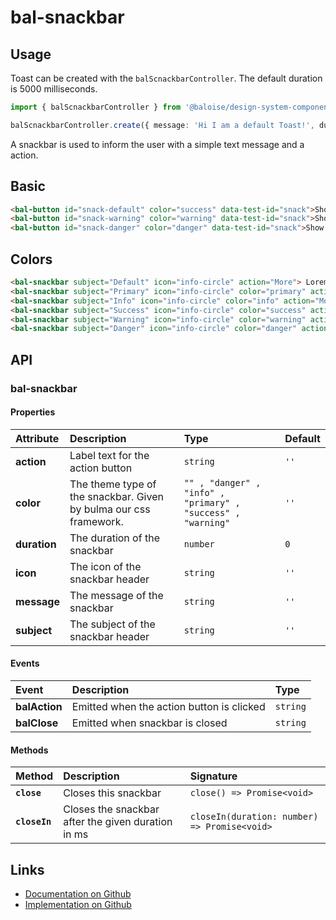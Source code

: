 # bal-snackbar

## Usage

Toast can be created with the `balScnackbarController`. The default duration is 5000 milliseconds.

```typescript
import { balScnackbarController } from '@baloise/design-system-components'

balScnackbarController.create({ message: 'Hi I am a default Toast!', duration: 1000 })
```

<!-- START: human documentation top -->

A snackbar is used to inform the user with a simple text message and a action.

<!-- END: human documentation top -->

## Basic

<ClientOnly>  <docs-demo-bal-snackbar-82></docs-demo-bal-snackbar-82></ClientOnly>

```html
<bal-button id="snack-default" color="success" data-test-id="snack">Show success Snack</bal-button>
<bal-button id="snack-warning" color="warning" data-test-id="snack">Show warning Snack</bal-button>
<bal-button id="snack-danger" color="danger" data-test-id="snack">Show error Snack</bal-button>
```

## Colors

<ClientOnly>  <docs-demo-bal-snackbar-83></docs-demo-bal-snackbar-83></ClientOnly>

```html
<bal-snackbar subject="Default" icon="info-circle" action="More"> Lorem ipsum dolor sit amet, consectetur adipisicing elit. </bal-snackbar>
<bal-snackbar subject="Primary" icon="info-circle" color="primary" action="More"> Lorem ipsum dolor sit amet, consectetur adipisicing elit. </bal-snackbar>
<bal-snackbar subject="Info" icon="info-circle" color="info" action="More"> Lorem ipsum dolor sit amet, consectetur adipisicing elit. </bal-snackbar>
<bal-snackbar subject="Success" icon="info-circle" color="success" action="More"> Lorem ipsum dolor sit amet, consectetur adipisicing elit. </bal-snackbar>
<bal-snackbar subject="Warning" icon="info-circle" color="warning" action="More"> Lorem ipsum dolor sit amet, consectetur adipisicing elit. </bal-snackbar>
<bal-snackbar subject="Danger" icon="info-circle" color="danger" action="More"> Lorem ipsum dolor sit amet, consectetur adipisicing elit. </bal-snackbar>
```


## API

### bal-snackbar

#### Properties

| Attribute    | Description                                                       | Type                                                         | Default |
| :----------- | :---------------------------------------------------------------- | :----------------------------------------------------------- | :------ |
| **action**   | Label text for the action button                                  | `string`                                                     | `''`    |
| **color**    | The theme type of the snackbar. Given by bulma our css framework. | `"" , "danger" , "info" , "primary" , "success" , "warning"` | `''`    |
| **duration** | The duration of the snackbar                                      | `number`                                                     | `0`     |
| **icon**     | The icon of the snackbar header                                   | `string`                                                     | `''`    |
| **message**  | The message of the snackbar                                       | `string`                                                     | `''`    |
| **subject**  | The subject of the snackbar header                                | `string`                                                     | `''`    |

#### Events

| Event         | Description                               | Type     |
| :------------ | :---------------------------------------- | :------- |
| **balAction** | Emitted when the action button is clicked | `string` |
| **balClose**  | Emitted when snackbar is closed           | `string` |

#### Methods

| Method        | Description                                        | Signature                                    |
| :------------ | :------------------------------------------------- | :------------------------------------------- |
| **`close`**   | Closes this snackbar                               | `close() => Promise<void>`                   |
| **`closeIn`** | Closes the snackbar after the given duration in ms | `closeIn(duration: number) => Promise<void>` |



<!-- START: human documentation bottom -->

<!-- END: human documentation bottom -->


## Links

* [Documentation on Github](https://github.com/baloise/ui-library/blob/master/docs/src/components/components/bal-snackbar.md)
* [Implementation on Github](https://github.com/baloise/ui-library/blob/master/packages/components/src/components/bal-snackbar)

<ClientOnly>
  <docs-component-script tag="balSnackbar"></docs-component-script>
</ClientOnly>
